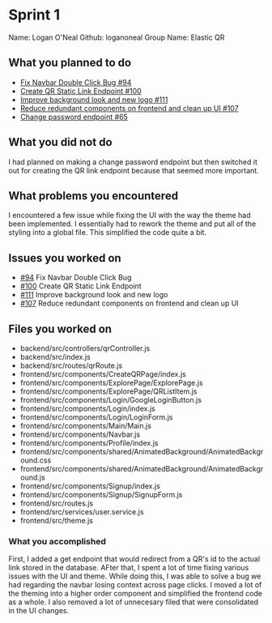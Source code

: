 # Sprint 1

Name:       Logan O'Neal
Github:     loganoneal
Group Name: Elastic QR

## What you planned to do
* [Fix Navbar Double Click Bug #94](https://github.com/ElastiQR/ElastiQR/issues/94)
* [Create QR Static Link Endpoint #100](https://github.com/ElastiQR/ElastiQR/issues/100)
* [Improve background look and new logo #111](https://github.com/ElastiQR/ElastiQR/issues/111)
* [Reduce redundant components on frontend and clean up UI #107](https://github.com/orgs/ElastiQR/projects/1/views/1)
* [Change password endpoint #65](https://github.com/ElastiQR/ElastiQR/issues/6)

## What you did not do
I had planned on making a change password endpoint but then switched it out for creating the QR link endpoint because that seemed more important. 

## What problems you encountered
I encountered a few issue while fixing the UI with the way the theme had been implemented. I essentially had to rework the theme and put all of the styling into a global file. This simplified the code quite a bit. 

## Issues you worked on  
* [#94](https://github.com/ElastiQR/ElastiQR/issues/94) Fix Navbar Double Click Bug 
* [#100](https://github.com/ElastiQR/ElastiQR/issues/100) Create QR Static Link Endpoint
* [#111](https://github.com/ElastiQR/ElastiQR/issues/111) Improve background look and new logo
* [#107](https://github.com/ElastiQR/ElastiQR/issues/107) Reduce redundant components on frontend and clean up UI

## Files you worked on
* backend/src/controllers/qrController.js
* backend/src/index.js
* backend/src/routes/qrRoute.js
* frontend/src/components/CreateQRPage/index.js
* frontend/src/components/ExplorePage/ExplorePage.js
* frontend/src/components/ExplorePage/QRListItem.js
* frontend/src/components/Login/GoogleLoginButton.js
* frontend/src/components/Login/index.js
* frontend/src/components/Login/LoginForm.js
* frontend/src/components/Main/Main.js
* frontend/src/components/Navbar.js
* frontend/src/components/Profile/index.js
* frontend/src/components/shared/AnimatedBackground/AnimatedBackground.css
* frontend/src/components/shared/AnimatedBackground/AnimatedBackground.js
* frontend/src/components/Signup/index.js
* frontend/src/components/Signup/SignupForm.js
* frontend/src/routes.js
* frontend/src/services/user.service.js
* frontend/src/theme.js

### What you accomplished
First, I added a get endpoint that would redirect from a QR's id to the actual link stored in the database. AFter that, I spent a lot of time fixing various issues with the UI and theme. While doing this, I was able to solve a bug we had regarding the navbar losing context across page clicks. I moved a lot of the theming into a higher order component and simplified the frontend code as a whole. I also removed a lot of unnecesary filed that were consolidated in the UI changes. 